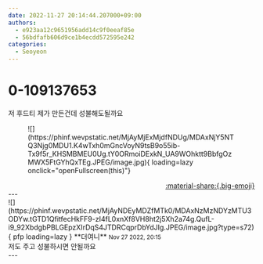 ```yaml
---
date: 2022-11-27 20:14:44.207000+09:00
authors:
  - e923aa12c9651956add14c9f0eeaf85e
  - 56bdfafb606d9ce1b4ecdd572595e242
categories:
  - Seoyeon
---
```


# 0-109137653

<div class="post-container" markdown="1">
<div class="content-container md-sidebar__scrollwrap" markdown="1">

저 후드티 제가 만든건데 성불해도될까요
<figure markdown="1">
![](https://phinf.wevpstatic.net/MjAyMjExMjdfNDUg/MDAxNjY5NTQ3Njg0MDU1.K4wTxh0mGncVoyN9tsB9o55ib-Tx9f5r_KHSMBMEU0Ug.tY0ORmoiDExkN_UA9WOhktt9BbfgOzMWX5FtGYhQxTEg.JPEG/image.jpg){ loading=lazy onclick="openFullscreen(this)"}
</figure>


</div>
</div>

<div style="text-align: right;" markdown="1">
<a href="https://weverse.io/fromis9/fanpost/0-109137653" style="text-align: right;">:material-share:{.big-emoji}</a>
</div>
---

<div class="comments-container md-sidebar__scrollwrap" markdown="1">
<div class="comment" markdown="1">
<div class='id-container' markdown="1">
![](https://phinf.wevpstatic.net/MjAyNDEyMDZfMTk0/MDAxNzMzNDYzMTU3ODYw.tGTD1QfitfecHkFF9-zI4fL0xnXf8VH8ht2j5Xh2a74g.QufL-i9_92XbdgbPBLGEpzXIrDqS4JTDRCqprDbYdJIg.JPEG/image.jpg?type=s72){ pfp loading=lazy }
**<span class="artist">더여니</span>** <small>Nov 27 2022, 20:15</small><br>
</div>
<div class='comment-body' markdown="1">
저도 주고 성불하시면 안될까요
</div>
</div>
</div>
---
